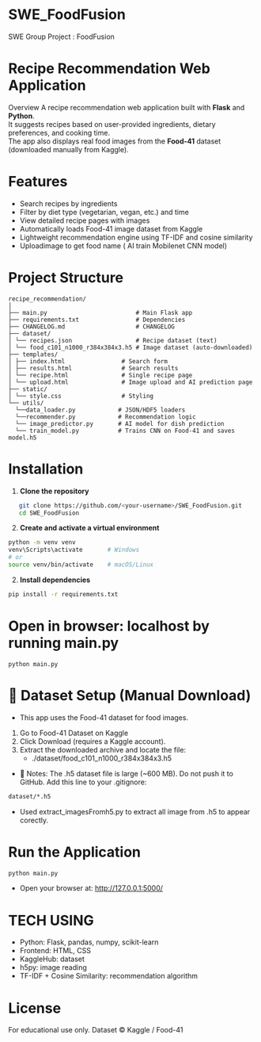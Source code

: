 # SWE_FoodFusion
SWE Group Project : FoodFusion 

# Recipe Recommendation Web Application
Overview
A recipe recommendation web application built with **Flask** and **Python**.  
It suggests recipes based on user-provided ingredients, dietary preferences, and cooking time.  
The app also displays real food images from the **Food-41** dataset (downloaded manually from Kaggle).

# Features

- Search recipes by ingredients  
- Filter by diet type (vegetarian, vegan, etc.) and time  
- View detailed recipe pages with images  
- Automatically loads Food-41 image dataset from Kaggle  
- Lightweight recommendation engine using TF-IDF and cosine similarity 
- Uploadimage to get food name ( AI train Mobilenet CNN model)


# Project Structure
```
recipe_recommendation/
│
├── main.py                         # Main Flask app
├── requirements.txt                # Dependencies
├── CHANGELOG.md                    # CHANGELOG
├── dataset/                 
│ └── recipes.json                  # Recipe dataset (text)
│ └── food_c101_n1000_r384x384x3.h5 # Image dataset (auto-downloaded)
├── templates/
│ ├── index.html                # Search form
│ ├── results.html              # Search results
│ └── recipe.html               # Single recipe page
│ └── upload.html               # Image upload and AI prediction page 
├── static/
│ └── style.css                 # Styling
└── utils/
  └──data_loader.py            # JSON/HDF5 loaders
  └──recommender.py            # Recommendation logic
  └── image_predictor.py       # AI model for dish prediction 
  └── train_model.py           # Trains CNN on Food-41 and saves model.h5

```

# Installation

1. **Clone the repository**
```bash
   git clone https://github.com/<your-username>/SWE_FoodFusion.git
   cd SWE_FoodFusion
```

2. **Create and activate a virtual environment**
```bash
python -m venv venv
venv\Scripts\activate       # Windows
# or
source venv/bin/activate    # macOS/Linux

```

2. **Install dependencies**
```bash
pip install -r requirements.txt
```
# Open in browser: localhost by running main.py 
```
python main.py

```

# 🔑 Dataset Setup (Manual Download)

- This app uses the Food-41 dataset for food images.

1. Go to Food-41 Dataset on Kaggle
2. Click Download (requires a Kaggle account).
3. Extract the downloaded archive and locate the file:
   - ./dataset/food_c101_n1000_r384x384x3.h5
   

- 🛑 Notes: The .h5 dataset file is large (~600 MB). Do not push it to GitHub.
            Add this line to your .gitignore:
```bash
dataset/*.h5
```
- Used extract_imagesFromh5.py to extract all image from .h5 to appear corectly.
# Run the Application
```bash
python main.py

```
- Open your browser at: http://127.0.0.1:5000/


# TECH USING 
- Python: Flask, pandas, numpy, scikit-learn
- Frontend: HTML, CSS
- KaggleHub: dataset 
- h5py: image reading
- TF-IDF + Cosine Similarity: recommendation algorithm


# License
For educational use only.
Dataset © Kaggle / Food-41